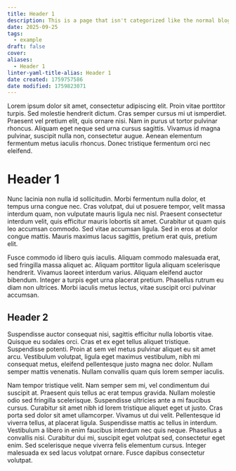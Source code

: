 ```yaml
---
title: Header 1
description: This is a page that isn't categorized like the normal blog posts, its a lengthy or detailed post that should be referred/referenced to in the future and has frequent updates.
date: 2025-09-25
tags:
  - example
draft: false
cover:
aliases:
  - Header 1
linter-yaml-title-alias: Header 1
date created: 1759757586
date modified: 1759823071
---
```


Lorem ipsum dolor sit amet, consectetur adipiscing elit. Proin vitae porttitor turpis. Sed molestie hendrerit dictum. Cras semper cursus mi ut ismperdiet. Praesent vel pretium elit, quis ornare nisi. Nam in purus ut tortor pulvinar rhoncus. Aliquam eget neque sed urna cursus sagittis. Vivamus id magna pulvinar, suscipit nulla non, consectetur augue. Aenean elementum fermentum metus iaculis rhoncus. Donec tristique fermentum orci nec eleifend.

# Header 1

Nunc lacinia non nulla id sollicitudin. Morbi fermentum nulla dolor, et tempus urna congue nec. Cras volutpat, dui ut posuere tempor, velit massa interdum quam, non vulputate mauris ligula nec nisl. Praesent consectetur interdum velit, quis efficitur mauris lobortis sit amet. Curabitur ut quam quis leo accumsan commodo. Sed vitae accumsan ligula. Sed in eros at dolor congue mattis. Mauris maximus lacus sagittis, pretium erat quis, pretium elit.

Fusce commodo id libero quis iaculis. Aliquam commodo malesuada erat, sed fringilla massa aliquet ac. Aliquam porttitor ligula aliquam scelerisque hendrerit. Vivamus laoreet interdum varius. Aliquam eleifend auctor bibendum. Integer a turpis eget urna placerat pretium. Phasellus rutrum eu diam non ultrices. Morbi iaculis metus lectus, vitae suscipit orci pulvinar accumsan.

## Header 2

Suspendisse auctor consequat nisi, sagittis efficitur nulla lobortis vitae. Quisque eu sodales orci. Cras et ex eget tellus aliquet tristique. Suspendisse potenti. Proin at sem vel metus pulvinar aliquet eu sit amet arcu. Vestibulum volutpat, ligula eget maximus vestibulum, nibh mi consequat metus, eleifend pellentesque justo magna nec dolor. Nullam semper mattis venenatis. Nullam convallis quam quis lorem semper iaculis.

Nam tempor tristique velit. Nam semper sem mi, vel condimentum dui suscipit at. Praesent quis tellus ac erat tempus gravida. Nullam molestie odio sed fringilla scelerisque. Suspendisse ultricies ante a mi faucibus cursus. Curabitur sit amet nibh id lorem tristique aliquet eget ut justo. Cras porta sed dolor sit amet ullamcorper. Vivamus ut dui velit. Pellentesque id viverra tellus, at placerat ligula. Suspendisse mattis ac tellus in interdum. Vestibulum a libero in enim faucibus interdum nec quis neque. Phasellus a convallis nisi. Curabitur dui mi, suscipit eget volutpat sed, consectetur eget enim. Sed scelerisque neque viverra felis elementum cursus. Integer malesuada ex sed lacus volutpat ornare. Fusce dapibus consectetur volutpat.